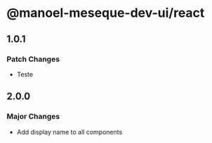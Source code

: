 # @manoel-meseque-dev-ui/react

## 1.0.1

### Patch Changes

- Teste

## 2.0.0

### Major Changes

- Add display name to all components
